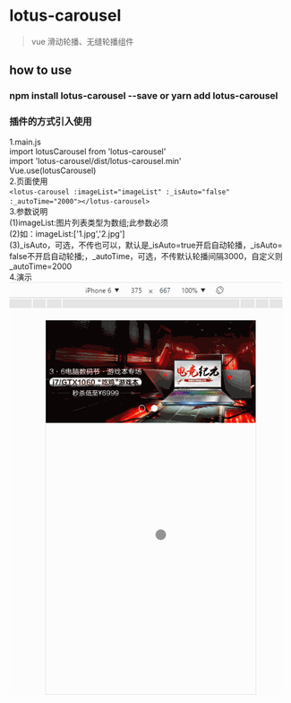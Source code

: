 # lotus-carousel

> vue 滑动轮播、无缝轮播组件

## how to use 

### npm install lotus-carousel --save or yarn add lotus-carousel
### 插件的方式引入使用
1.main.js <br/>
import lotusCarousel from 'lotus-carousel' <br/>
import 'lotus-carousel/dist/lotus-carousel.min' <br/>
Vue.use(lotusCarousel) <br/>
2.页面使用 <br/>
`<lotus-carousel :imageList="imageList" :_isAuto="false" :_autoTime="2000"></lotus-carousel>`
<br/>
3.参数说明 <br/>
(1)imageList:图片列表类型为数组;此参数必须 <br/>
(2)如：imageList:['1.jpg','2.jpg'] <br/>
(3)_isAuto，可选，不传也可以，默认是_isAuto=true开启自动轮播，_isAuto= false不开启自动轮播;，_autoTime，可选，不传默认轮播间隔3000，自定义则_autoTime=2000 <br/>
4.演示 <br/>
![lotusCarousel](https://raw.githubusercontent.com/winglau14/lotusPackage/master/lotusCarousel/1.gif)


